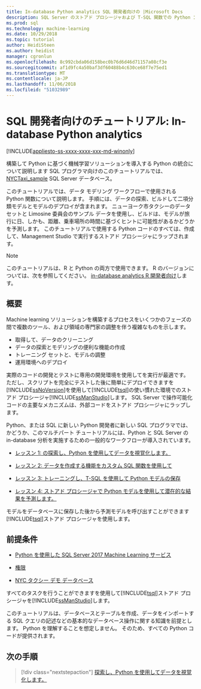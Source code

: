 ```yaml
---
title: In-database Python analytics SQL 開発者向けの |Microsoft Docs
description: SQL Server のストアド プロシージャおよび T-SQL 関数での Python コードを埋め込む方法について説明します。
ms.prod: sql
ms.technology: machine-learning
ms.date: 10/29/2018
ms.topic: tutorial
author: HeidiSteen
ms.author: heidist
manager: cgronlun
ms.openlocfilehash: 8c992cbda06d158bec0b76d6d46d71157a08cf3e
ms.sourcegitcommit: af1d9fc4a50baf3df60488b4c630ce68f7e75ed1
ms.translationtype: MT
ms.contentlocale: ja-JP
ms.lasthandoff: 11/06/2018
ms.locfileid: "51032989"
---
```

# <a name="tutorial-in-database-python-analytics-for-sql-developers"></a>SQL 開発者向けのチュートリアル: In-database Python analytics
[!INCLUDE[appliesto-ss-xxxx-xxxx-xxx-md-winonly](../../includes/appliesto-ss-xxxx-xxxx-xxx-md-winonly.md)]

構築して Python に基づく機械学習ソリューションを導入する Python の統合について説明します SQL プログラマ向けのこのチュートリアルでは、 [NYCTaxi_sample](demo-data-nyctaxi-in-sql.md) SQL Server データベース。 

このチュートリアルでは、データ モデリング ワークフローで使用される Python 関数について説明します。 手順には、データの探索、ビルドして二項分類モデルとモデルのデプロイが含まれます。 ニューヨーク市タクシーのデータセットと Limosine 委員会のサンプル データを使用し、ビルドは、モデルが旅行に日、しかも、距離、乗車場所の時間に基づくヒントに可能性があるかどうかを予測します。 このチュートリアルで使用する Python コードのすべては、作成して、Management Studio で実行するストアド プロシージャにラップされます。

> [!NOTE]
> このチュートリアルは、R と Python の両方で使用できます。 R のバージョンについては、次を参照してください。 [in-database analytics R 開発者向け](sqldev-in-database-r-for-sql-developers.md)します。

## <a name="overview"></a>概要

Machine learning ソリューションを構築するプロセスをいくつかのフェーズの間で複数のツール、および領域の専門家の調整を伴う複雑なものを示します。

+ 取得して、データのクリーニング
+ データの探索とモデリングの便利な機能の作成
+ トレーニング セットと、モデルの調整
+ 運用環境へのデプロイ

実際のコードの開発とテストに専用の開発環境を使用してを実行が最適です。 ただし、スクリプトを完全にテストした後に簡単にデプロイできますを[!INCLUDE[ssNoVersion](../../includes/ssnoversion-md.md)]を使用して[!INCLUDE[tsql](../../includes/tsql-md.md)]の使い慣れた環境でのストアド プロシージャ[!INCLUDE[ssManStudio](../../includes/ssmanstudio-md.md)]します。 SQL Server で操作可能化コードの主要なメカニズムは、外部コードをストアド プロシージャにラップします。

Python、または SQL に新しい Python 開発者に新しい SQL プログラマでは、かどうか、このマルチパート チュートリアルには、Python と SQL Server の in-database 分析を実施するための一般的なワークフローが導入されています。 

+ [レッスン 1: の探索し、Python を使用してデータを視覚化します。](sqldev-py3-explore-and-visualize-the-data.md)

+ [レッスン 2: データを作成する機能をカスタム SQL 関数を使用して](sqldev-py4-create-data-features-using-t-sql.md)

+ [レッスン 3: トレーニングし、T-SQL を使用して Python モデルの保存](sqldev-py5-train-and-save-a-model-using-t-sql.md)

+ [レッスン 4: ストアド プロシージャで Python モデルを使用して潜在的な結果を予測します。](sqldev-py6-operationalize-the-model.md)

モデルをデータベースに保存した後から予測モデルを呼び出すことができます[!INCLUDE[tsql](../../includes/tsql-md.md)]ストアド プロシージャを使用します。

## <a name="prerequisites"></a>前提条件

+ [Python を使用した SQL Server 2017 Machine Learning サービス](../install/sql-machine-learning-services-windows-install.md#verify-installation)

+ [権限](../security/user-permission.md)

+ [NYC タクシー デモ データベース](demo-data-nyctaxi-in-sql.md)

すべてのタスクを行うことができますを使用して[!INCLUDE[tsql](../../includes/tsql-md.md)]ストアド プロシージャを[!INCLUDE[ssManStudio](../../includes/ssmanstudio-md.md)]します。

このチュートリアルは、データベースとテーブルを作成、データをインポートする SQL クエリの記述などの基本的なデータベース操作に関する知識を前提とします。 Python を理解することを想定しません。 そのため、すべての Python コードが提供されます。 

## <a name="next-steps"></a>次の手順

> [!div class="nextstepaction"]
> [探索し、Python を使用してデータを視覚化します。](sqldev-py3-explore-and-visualize-the-data.md)
